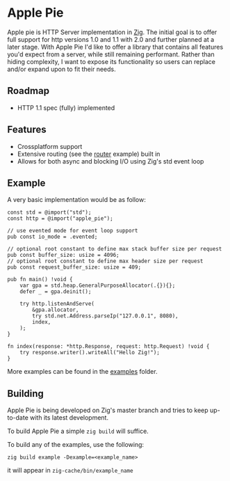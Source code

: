 # Apple Pie

Apple pie is HTTP Server implementation in [Zig](https://ziglang.org). The initial goal is to offer full support for http versions 1.0 and 1.1 with 2.0 and further planned at a later stage. With Apple Pie I'd like to offer a library that contains all features you'd expect from a server, while still remaining performant. Rather than hiding complexity, I want to expose its functionality so users can replace and/or expand upon to fit their needs.

## Roadmap
- HTTP 1.1 spec (fully) implemented

## Features
- Crossplatform support
- Extensive routing (see the [router](examples/router.zig) example) built in
- Allows for both async and blocking I/O using Zig's std event loop

## Example
A very basic implementation would be as follow:

```zig
const std = @import("std");
const http = @import("apple_pie");

// use evented mode for event loop support
pub const io_mode = .evented;

// optional root constant to define max stack buffer size per request
pub const buffer_size: usize = 4096;
// optional root constant to define max header size per request
pub const request_buffer_size: usize = 409;

pub fn main() !void {
    var gpa = std.heap.GeneralPurposeAllocator(.{}){};
    defer _ = gpa.deinit();

    try http.listenAndServe(
        &gpa.allocator,
        try std.net.Address.parseIp("127.0.0.1", 8080),
        index,
    );
}

fn index(response: *http.Response, request: http.Request) !void {
    try response.writer().writeAll("Hello Zig!");
}
```

More examples can be found in the [examples](examples) folder.

## Building

Apple Pie is being developed on Zig's master branch and tries to keep up-to-date with its latest development.

To build Apple Pie a simple
`zig build` will suffice.

To build any of the examples, use the following:
```
zig build example -Dexample=<example_name>
```
it will appear in `zig-cache/bin/example_name`
